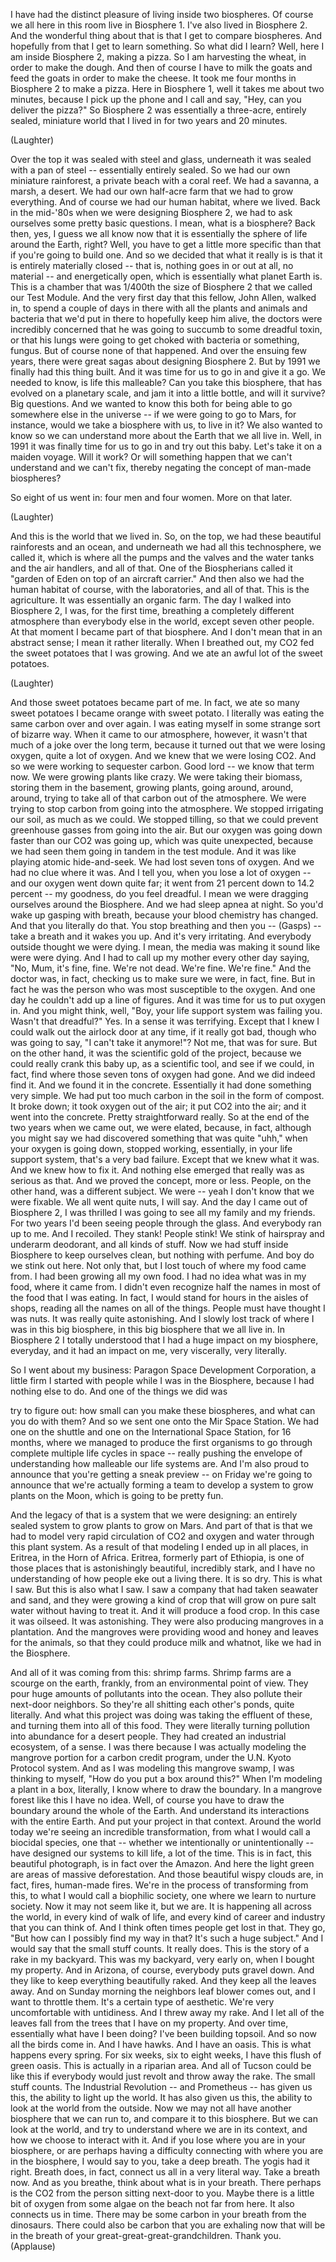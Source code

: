 
I have had the distinct pleasure
of living inside two biospheres.
Of course we all here in this room live in Biosphere 1.
I&#39;ve also lived in Biosphere 2.
And the wonderful thing about that is that I get to compare biospheres.
And hopefully from that I get to learn something.
So what did I learn? Well,
here I am inside Biosphere 2, making a pizza.
So I am harvesting the wheat, in order to make the dough.
And then of course I have to milk the goats
and feed the goats in order to make the cheese.
It took me four months in Biosphere 2 to make a pizza.
Here in Biosphere 1, well it takes me about two minutes,
because I pick up the phone and I call and say,
&quot;Hey, can you deliver the pizza?&quot;
So Biosphere 2
was essentially a three-acre,
entirely sealed, miniature world
that I lived in for two years and 20 minutes.

(Laughter)

Over the top it was sealed with steel and glass,
underneath it was sealed with a pan of steel --
essentially entirely sealed.
So we had our own miniature rainforest,
a private beach with a coral reef.
We had a savanna, a marsh, a desert.
We had our own half-acre farm that we had to grow everything.
And of course we had our human habitat, where we lived.
Back in the mid-&#39;80s when we were designing Biosphere 2,
we had to ask ourselves some pretty basic questions.
I mean, what is a biosphere?
Back then, yes, I guess we all know now
that it is essentially the sphere of life around the Earth, right?
Well, you have to get a little more specific than that if you&#39;re going to build one.
And so we decided that what it really is
is that it is entirely materially closed --
that is, nothing goes in or out at all, no material --
and energetically open,
which is essentially what planet Earth is.
This is a chamber that was 1/400th the size of Biosphere 2
that we called our Test Module.
And the very first day that this fellow, John Allen,
walked in, to spend a couple of days in there
with all the plants and animals and bacteria that we&#39;d put in there
to hopefully keep him alive,
the doctors were incredibly concerned
that he was going to succumb to some dreadful toxin,
or that his lungs were going to get choked with bacteria or something, fungus.
But of course none of that happened.
And over the ensuing few years,
there were great sagas about designing Biosphere 2.
But by 1991
we finally had this thing built.
And it was time for us to go in
and give it a go.
We needed to know,
is life this malleable?
Can you take this biosphere,
that has evolved on a planetary scale,
and jam it into a little bottle,
and will it survive?
Big questions.
And we wanted to know this both for being able to go somewhere else
in the universe -- if we were going to go to Mars, for instance,
would we take a biosphere with us, to live in it?
We also wanted to know so we can understand more about
the Earth that we all live in.
Well, in 1991 it was finally time for us to go in
and try out this baby.
Let&#39;s take it on a maiden voyage.
Will it work? Or will something happen
that we can&#39;t understand and we can&#39;t fix,
thereby negating the concept of man-made biospheres?

So eight of us went in: four men and four women.
More on that later.

(Laughter)

And this is the world that we lived in.
So, on the top, we had
these beautiful rainforests and an ocean,
and underneath we had all this technosphere, we called it,
which is where all the pumps and the valves
and the water tanks and the air handlers, and all of that.
One of the Biospherians called it &quot;garden of Eden
on top of an aircraft carrier.&quot;
And then also we had the human habitat of course,
with the laboratories, and all of that.
This is the agriculture.
It was essentially an organic farm.
The day I walked into Biosphere 2,
I was, for the first time,
breathing a completely different atmosphere
than everybody else in the world,
except seven other people.
At that moment I became part of that biosphere.
And I don&#39;t mean that in an abstract sense;
I mean it rather literally.
When I breathed out, my CO2
fed the sweet potatoes that I was growing.
And we ate an awful lot of the sweet potatoes.

(Laughter)

And those sweet potatoes
became part of me.
In fact, we ate so many sweet potatoes
I became orange with sweet potato.
I literally was eating the same carbon over and over again.
I was eating myself in some strange sort of bizarre way.
When it came to our atmosphere, however,
it wasn&#39;t that much of a joke over the long term,
because it turned out that we were losing oxygen, quite a lot of oxygen.
And we knew that we were losing CO2.
And so we were working to sequester carbon.
Good lord -- we know that term now.
We were growing plants like crazy.
We were taking their biomass, storing them in the basement,
growing plants, going around, around, around,
trying to take all of that carbon out of the atmosphere.
We were trying to stop carbon from going into the atmosphere.
We stopped irrigating our soil, as much as we could.
We stopped tilling, so that we could prevent greenhouse gasses from going into the air.
But our oxygen was going down faster
than our CO2 was going up, which was quite unexpected,
because we had seen them going in tandem in the test module.
And it was like playing atomic hide-and-seek.
We had lost seven tons of oxygen.
And we had no clue where it was.
And I tell you, when you lose a lot of oxygen --
and our oxygen went down quite far;
it went from 21 percent down to 14.2 percent --
my goodness, do you feel dreadful.
I mean we were dragging ourselves around the Biosphere.
And we had sleep apnea at night.
So you&#39;d wake up gasping with breath,
because your blood chemistry has changed.
And that you literally do that. You stop breathing and then you -- (Gasps) --
take a breath and it wakes you up. And it&#39;s very irritating.
And everybody outside thought we were dying.
I mean, the media was making it sound like were were dying.
And I had to call up my mother every other day saying, &quot;No, Mum, it&#39;s fine, fine.
We&#39;re not dead. We&#39;re fine. We&#39;re fine.&quot;
And the doctor was, in fact, checking us
to make sure we were, in fact, fine.
But in fact he was the person who was most susceptible to the oxygen.
And one day he couldn&#39;t add up a line of figures.
And it was time for us to put oxygen in.
And you might think, well,
&quot;Boy, your life support system
was failing you. Wasn&#39;t that dreadful?&quot;
Yes. In a sense it was terrifying.
Except that I knew I could walk out the airlock door
at any time, if it really got bad,
though who was going to say, &quot;I can&#39;t take it anymore!&quot;?
Not me, that was for sure.
But on the other hand, it was the scientific gold of the project,
because we could really crank this baby up,
as a scientific tool,
and see if we could, in fact, find
where those seven tons of oxygen had gone.
And we did indeed find it.
And we found it in the concrete.
Essentially it had done something very simple.
We had put too much carbon in the soil in the form of compost.
It broke down; it took oxygen out of the air;
it put CO2 into the air; and it went into the concrete.
Pretty straightforward really.
So at the end of the two years
when we came out, we were elated,
because, in fact, although you might say
we had discovered something that was quite &quot;uhh,&quot;
when your oxygen is going down,
stopped working, essentially, in your life support system,
that&#39;s a very bad failure.
Except that we knew what it was. And we knew how to fix it.
And nothing else emerged
that really was as serious as that.
And we proved the concept, more or less.
People, on the other hand, was a different subject.
We were -- yeah I don&#39;t know that we were fixable.
We all went quite nuts, I will say.
And the day I came out of Biosphere 2,
I was thrilled I was going to see all my family and my friends.
For two years I&#39;d been seeing people through the glass.
And everybody ran up to me.
And I recoiled. They stank!
People stink!
We stink of hairspray and underarm deodorant,
and all kinds of stuff.
Now we had stuff inside Biosphere to keep ourselves clean,
but nothing with perfume.
And boy do we stink out here.
Not only that,
but I lost touch of where my food came from.
I had been growing all my own food.
I had no idea what was in my food, where it came from.
I didn&#39;t even recognize half the names in most of the food that I was eating.
In fact, I would stand for hours in the aisles of shops,
reading all the names on all of the things.
People must have thought I was nuts.
It was really quite astonishing.
And I slowly lost track
of where I was in this big biosphere, in this big biosphere that we all live in.
In Biosphere 2 I totally understood
that I had a huge impact on my biosphere, everyday,
and it had an impact on me,
very viscerally, very literally.

So I went about my business:
Paragon Space Development Corporation,
a little firm I started with people while I was in the Biosphere,
because I had nothing else to do.
And one of the things we did was

try to figure out: how small can you make these biospheres,
and what can you do with them?
And so we sent one onto the Mir Space Station.
We had one on the shuttle and one on the International Space Station,
for 16 months, where we managed to produce
the first organisms to go through
complete multiple life cycles in space --
really pushing the envelope
of understanding how malleable
our life systems are.
And I&#39;m also proud to announce
that you&#39;re getting a sneak preview -- on Friday we&#39;re going to announce
that we&#39;re actually forming a team
to develop a system to grow plants on the Moon,
which is going to be pretty fun.

And the legacy of that is a system that we were designing:
an entirely sealed system to grow plants to grow on Mars.
And part of that is that we had to model
very rapid circulation of CO2
and oxygen and water through this plant system.
As a result of that modeling
I ended up in all places,
in Eritrea, in the Horn of Africa.
Eritrea, formerly part of Ethiopia,
is one of those places that is astonishingly beautiful,
incredibly stark, and I have no understanding
of how people eke out a living there.
It is so dry.
This is what I saw.
But this is also what I saw.
I saw a company that had
taken seawater
and sand, and they were growing
a kind of crop that will grow on pure salt water without having to treat it.
And it will produce a food crop.
In this case it was oilseed.
It was astonishing. They were also producing mangroves
in a plantation.
And the mangroves were providing wood
and honey and leaves for the animals,
so that they could produce milk and whatnot,
like we had in the Biosphere.

And all of it was coming from this: shrimp farms.
Shrimp farms are a scourge on the earth,
frankly, from an environmental point of view.
They pour huge amounts of pollutants into the ocean.
They also pollute their next-door neighbors.
So they&#39;re all shitting each other&#39;s ponds, quite literally.
And what this project was doing
was taking the effluent of these,
and turning them into all of this food.
They were literally turning pollution into abundance for a desert people.
They had created an industrial ecosystem, of a sense.
I was there because I was actually modeling the mangrove portion
for a carbon credit program, under the U.N.
Kyoto Protocol system.
And as I was modeling this mangrove swamp,
I was thinking to myself, &quot;How do you put a box around this?&quot;
When I&#39;m modeling a plant in a box, literally,
I know where to draw the boundary.
In a mangrove forest like this I have no idea.
Well, of course you have to draw the boundary around the whole of the Earth.
And understand its interactions with the entire Earth.
And put your project in that context.
Around the world today we&#39;re seeing an incredible transformation,
from what I would call a biocidal species,
one that -- whether we intentionally or unintentionally --
have designed our systems to kill life, a lot of the time.
This is in fact, this beautiful photograph,
is in fact over the Amazon.
And here the light green are areas of massive deforestation.
And those beautiful wispy clouds
are, in fact, fires, human-made fires.
We&#39;re in the process of transforming from this,
to what I would call a biophilic society,
one where we learn to nurture society.
Now it may not seem like it, but we are.
It is happening all across the world,
in every kind of walk of life,
and every kind of career
and industry that you can think of.
And I think often times people get lost in that.
They go, &quot;But how can I possibly find my way in that?
It&#39;s such a huge subject.&quot;
And I would say that the small stuff counts. It really does.
This is the story of a rake in my backyard.
This was my backyard,
very early on, when I bought my property.
And in Arizona, of course, everybody puts gravel down.
And they like to keep everything beautifully raked. And they keep all the leaves away.
And on Sunday morning the neighbors leaf blower comes out,
and I want to throttle them.
It&#39;s a certain type of aesthetic.
We&#39;re very uncomfortable with untidiness.
And I threw away my rake.
And I let all of the leaves fall from the trees that I have on my property.
And over time, essentially what have I been doing?
I&#39;ve been building topsoil.
And so now all the birds come in. And I have hawks.
And I have an oasis.
This is what happens every spring. For six weeks,
six to eight weeks, I have this flush of green oasis.
This is actually in a riparian area.
And all of Tucson could be like this
if everybody would just revolt and throw away the rake.
The small stuff counts.
The Industrial Revolution -- and Prometheus --
has given us this, the ability to light up the world.
It has also given us this,
the ability to look at the world from the outside.
Now we may not all have
another biosphere that we can run to,
and compare it to this biosphere.
But we can look at the world,
and try to understand where we are in its context,
and how we choose to interact with it.
And if you lose where you are in your biosphere,
or are perhaps having a difficulty connecting
with where you are in the biosphere,
I would say to you,
take a deep breath.
The yogis had it right.
Breath does, in fact, connect us all
in a very literal way.
Take a breath now.
And as you breathe, think
about what is in your breath.
There perhaps is the CO2 from the person sitting next-door to you.
Maybe there is a little bit of oxygen
from some algae on the beach not far from here.
It also connects us in time.
There may be some carbon in your breath
from the dinosaurs.
There could also be carbon that you are exhaling now
that will be in the breath
of your great-great-great-grandchildren.
Thank you. 
(Applause)

